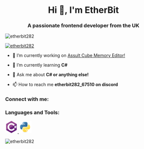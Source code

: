 <h1 align="center">Hi 👋, I'm EtherBit</h1>
<h3 align="center">A passionate frontend developer from the UK</h3>

<p align="left"> <img src="https://komarev.com/ghpvc/?username=etherbit282&label=Profile%20views&color=0e75b6&style=flat" alt="etherbit282" /> </p>

<p align="left"> <a href="https://github.com/ryo-ma/github-profile-trophy"><img src="https://github-profile-trophy.vercel.app/?username=etherbit282" alt="etherbit282" /></a> </p>

- 🔭 I’m currently working on [Assult Cube Memory Editor!](https://github.com/etherbit282/AssultCube-Memory)

- 🌱 I’m currently learning **C#**

- 💬 Ask me about **C# or anything else!**

- 📫 How to reach me **etherbit282_67510 on discord**

<h3 align="left">Connect with me:</h3>
<p align="left">
</p>

<h3 align="left">Languages and Tools:</h3>
<p align="left"> <a href="https://www.w3schools.com/cs/" target="_blank" rel="noreferrer"> <img src="https://raw.githubusercontent.com/devicons/devicon/master/icons/csharp/csharp-original.svg" alt="csharp" width="40" height="40"/> </a> <a href="https://www.python.org" target="_blank" rel="noreferrer"> <img src="https://raw.githubusercontent.com/devicons/devicon/master/icons/python/python-original.svg" alt="python" width="40" height="40"/> </a> </p>

<p><img align="center" src="https://github-readme-streak-stats.herokuapp.com/?user=etherbit282&" alt="etherbit282" /></p
